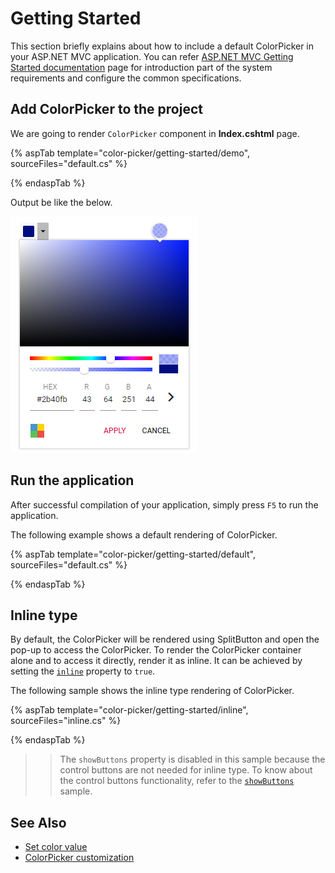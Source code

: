 # Getting Started

This section briefly explains about how to include a default ColorPicker in your ASP.NET MVC application. You can refer [ASP.NET MVC Getting Started documentation](../getting-started) page for introduction part of the system requirements and configure the common specifications.

## Add ColorPicker to the project

We are going to render `ColorPicker` component in **Index.cshtml** page.

{% aspTab template="color-picker/getting-started/demo", sourceFiles="default.cs" %}

{% endaspTab %}

Output be like the below.

![ColorPicker Sample](./image/color-picker.PNG)

## Run the application

 After successful compilation of your application, simply press `F5` to run the application.

 The following example shows a default rendering of ColorPicker.

{% aspTab template="color-picker/getting-started/default", sourceFiles="default.cs" %}

{% endaspTab %}

## Inline type

By default, the ColorPicker will be rendered using SplitButton and open the pop-up to access the ColorPicker. To
render the ColorPicker container alone and to access it directly, render it as inline. It can be achieved by setting the [`inline`](https://help.syncfusion.com/cr/aspnetcore-js2/Syncfusion.EJ2.Inputs.ColorPicker.html#Syncfusion_EJ2_Inputs_ColorPicker_Inline) property to `true`.

The following sample shows the inline type rendering of ColorPicker.

{% aspTab template="color-picker/getting-started/inline", sourceFiles="inline.cs" %}

{% endaspTab %}

>> The `showButtons` property is disabled in this sample because the control buttons are not needed for inline type. To know about the control buttons functionality, refer to the [`showButtons`](./how-to/hide-control-buttons) sample.

## See Also

* [Set color value](./mode-and-value#color-value)
* [ColorPicker customization](./how-to/customize-colorpicker)